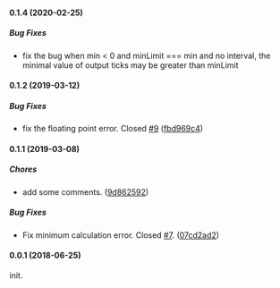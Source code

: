 #### 0.1.4 (2020-02-25)

##### Bug Fixes

* fix the bug when min < 0 and minLimit === min and no interval, the minimal value of output ticks may be greater than minLimit

#### 0.1.2 (2019-03-12)

##### Bug Fixes

*  fix the floating point error. Closed [#9](https://github.com/antvis/scale/pull/9) ([fbd969c4](https://github.com/antvis/scale/commit/fbd969c467fb89fc2d4d059438dc2e468691883c))

#### 0.1.1 (2019-03-08)

##### Chores

*  add some comments. ([9d862592](https://github.com/antvis/scale/commit/9d8625926358517bd05219a829d7ca7d1ea29e98))

##### Bug Fixes

*  Fix minimum calculation error. Closed [#7](https://github.com/antvis/scale/pull/7). ([07cd2ad2](https://github.com/antvis/scale/commit/07cd2ad294451164e0bfe074680acde5600387f3))

#### 0.0.1 (2018-06-25)

init.
